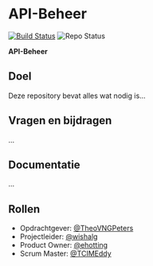 API-Beheer
=====
[![Build Status](https://jenkins.nlx.io/job/gemma-zaken-build-and-test/badge/icon?style=plastic)](https://jenkins.nlx.io/) ![Repo Status](https://img.shields.io/badge/status-concept-lightgrey.svg?style=plastic)

**API-Beheer** 

## Doel
Deze repository bevat alles wat nodig is...

## Vragen en bijdragen
...

## Documentatie
...

## Rollen

- Opdrachtgever: [@TheoVNGPeters](https://github.com/TheoVNGPeters)
- Projectleider: [@wishalg](https://github.com/wishalg)
- Product Owner: [@ehotting](https://github.com/mels_r)
- Scrum Master:  [@TCIMEddy](https://github.com/TCIMEddy)

